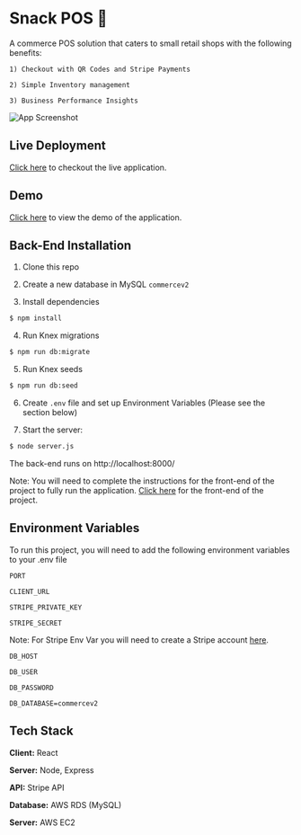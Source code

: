 
# Snack POS 🛒 

A commerce POS solution that caters to small retail shops with the following benefits:

    1) Checkout with QR Codes and Stripe Payments

    2) Simple Inventory management

    3) Business Performance Insights


![App Screenshot](https://i.ibb.co/bHPQQpf/smartmockups-lj333o0q.jpg)
## Live Deployment

[Click here](https://snackpos.app) to checkout the live application.


## Demo

[Click here](https://www.loom.com/share/854b5f6ed46e4496980753c5521eb667) to view the demo of the application.


## Back-End Installation



1. Clone this repo

2. Create a new database in MySQL ```commercev2```

3. Install dependencies

```bash
$ npm install
```
4. Run Knex migrations

```bash
$ npm run db:migrate
```
5. Run Knex seeds

```bash
$ npm run db:seed
```
6. Create ```.env``` file and set up Environment Variables (Please see the section below)

7. Start the server:

```bash
$ node server.js
```

The back-end runs on http://localhost:8000/
    

Note: You will need to complete the instructions for the front-end of the project to fully run the application. [Click here](https://github.com/ngkao/commerce-front-v2) for the front-end of the project.
## Environment Variables

To run this project, you will need to add the following environment variables to your .env file

`PORT`

`CLIENT_URL`

`STRIPE_PRIVATE_KEY`

`STRIPE_SECRET`

Note: For Stripe Env Var you will need to create a Stripe account [here](https://dashboard.stripe.com/login).

`DB_HOST`

`DB_USER`

`DB_PASSWORD`

`DB_DATABASE=commercev2`



## Tech Stack

**Client:** React

**Server:** Node, Express

**API:** Stripe API

**Database:** AWS RDS (MySQL)

**Server:** AWS EC2
